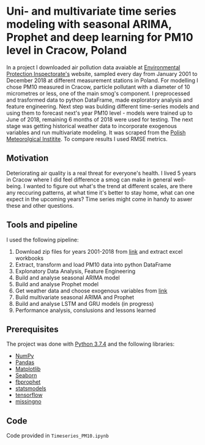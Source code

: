 # Uni- and multivariate time series modeling with seasonal ARIMA, Prophet and deep learning for PM10 level in Cracow, Poland

In a project I downloaded air pollution data avaiable at [Environmental Protection Inspectorate's](http://powietrze.gios.gov.pl/pjp/archives#) website, sampled every day from January 2001 to December 2018 at different measurement stations in Poland. For modelling I chose PM10 measured in Cracow, particle pollutant with a diameter of 10 micrometres or less, one of the main smog's component. I preprocessed and trasformed data to python DataFrame, made exploratory analysis and feature engineering. Next step was bulding different time-series models and using them to forecast next's year PM10 level - models were trained up to June of 2018, remaining 6 months of 2018 were used for testing. The next stage was getting historical weather data to incorporate exogenous variables and run multivariate modeling. It was scraped from the [Polish Meteorolgical Institite](https://danepubliczne.imgw.pl/). To compare results I used RMSE metrics. 

## Motivation 

Deteriorating air quality is a real threat for everyone's health. I lived 5 years in Cracow where I did feel difference a smog can make in general well-being. I wanted to figure out what's the trend at different scales, are there any reccuring patterns, at what time it's better to stay home, what can one expect in the upcoming years? Time series might come in handy to aswer these and other questions. 

## Tools and pipeline 

I used the following pipeline:

1.	Download zip files for years 2001-2018 from [link](http://powietrze.gios.gov.pl/pjp/archives#) and extract excel workbooks
2.	Extract, transform and load PM10 data into python DataFrame
3.	Explonatory Data Analysis, Feature Engineering
4.	Build and analyse seasonal ARIMA model
5.	Build and analyse Prophet model
6.  Get weather data and choose exogenous variables from [link](https://danepubliczne.imgw.pl/)
7.  Build multivariate seasonal ARIMA and Prophet
8.	Build and analyse LSTM and GRU models (in progress)
9.	Performance analysis, conslusions and lessons learned

## Prerequisites

The project was done with [Python 3.7.4](https://www.python.org/downloads/release/python-374/) and the following libraries:

- [NumPy](http://www.numpy.org/)
- [Pandas](http://pandas.pydata.org)
- [Matplotlib](http://matplotlib.org/)
- [Seaborn](https://seaborn.pydata.org/)
- [fbprophet](https://pypi.org/project/fbprophet/)
- [statsmodels](https://pypi.org/project/statsmodels/)
- [tensorflow](https://pypi.org/project/tensorflow/)
- [missingno](https://pypi.org/project/missingno/)

## Code

Code provided in `Timeseries_PM10.ipynb`
